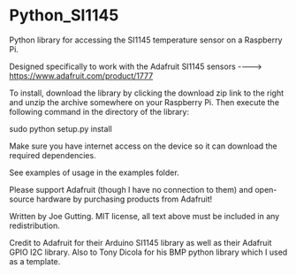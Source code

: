 Python_SI1145
=============

Python library for accessing the SI1145 temperature sensor on a Raspberry Pi.

Designed specifically to work with the Adafruit SI1145 sensors ----> https://www.adafruit.com/product/1777

To install, download the library by clicking the download zip link to the right and unzip the archive somewhere on your Raspberry Pi. Then execute the following command in the directory of the library:

sudo python setup.py install

Make sure you have internet access on the device so it can download the required dependencies.

See examples of usage in the examples folder.

Please support Adafruit (though I have no connection to them) and open-source hardware by purchasing products from Adafruit!

Written by Joe Gutting. MIT license, all text above must be included in any redistribution.

Credit to Adafruit for their Arduino SI1145 library as well as their Adafruit GPIO I2C library. Also to Tony Dicola for his BMP python library which I used as a template.
